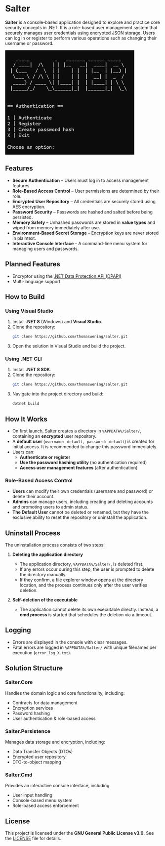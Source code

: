 # Salter

**Salter** is a console-based application designed to explore and practice core security concepts in .NET. It is a role-based user management system that securely manages user credentials using encrypted JSON storage. Users can log in or register to perform various operations such as changing their username or password.

![Screenshot of the Main Menu](assets/readme-screenshot.png)

## Features

- **Secure Authentication** – Users must log in to access management features.  
- **Role-Based Access Control** – User permissions are determined by their role.  
- **Encrypted User Repository** – All credentials are securely stored using AES encryption.  
- **Password Security** – Passwords are hashed and salted before being persisted.  
- **Memory Safety** – Unhashed passwords are stored in **value types** and wiped from memory immediately after use.  
- **Environment-Based Secret Storage** – Encryption keys are never stored in plaintext.  
- **Interactive Console Interface** – A command-line menu system for managing users and passwords.  

## Planned Features

- Encryptor using the [.NET Data Protection API (DPAPI)](https://learn.microsoft.com/en-us/dotnet/standard/security/how-to-use-data-protection) 
- Multi-language support  

## How to Build  

### Using Visual Studio

1. Install **.NET 8** (Windows) and **Visual Studio**.  
2. Clone the repository:  
   ```sh
   git clone https://github.com/thomaswening/salter.git
   ```
3. Open the solution in Visual Studio and build the project.  

### Using .NET CLI

1. Install **.NET 8 SDK**.  
2. Clone the repository:  
   ```sh
   git clone https://github.com/thomaswening/salter.git
   ```
3. Navigate into the project directory and build:  
   ```sh
   dotnet build
   ```

## How It Works  

- On first launch, Salter creates a directory in `%APPDATA%/Salter/`, containing an **encrypted** user repository.  
- A **default user** (`username: default, password: default`) is created for initial access. It is recommended to change this password immediately.  
- Users can:  
  - **Authenticate or register**  
  - **Use the password hashing utility** (no authentication required)  
  - **Access user management features** (after authentication)  

### Role-Based Access Control  

- **Users** can modify their own credentials (username and password) or delete their account.  
- **Admins** can manage users, including creating and deleting accounts and promoting users to admin status.  
- **The Default User** cannot be deleted or renamed, but they have the exclusive ability to reset the repository or uninstall the application.  

## Uninstall Process  

The uninstallation process consists of two steps:  

1. **Deleting the application directory**  
   - The application directory, `%APPDATA%/Salter/`, is deleted first.  
   - If any errors occur during this step, the user is prompted to delete the directory manually.  
   - If they confirm, a file explorer window opens at the directory location, and the process continues only after the user verifies deletion.  

2. **Self-deletion of the executable**  
   - The application cannot delete its own executable directly. Instead, a **cmd process** is started that schedules the deletion via a timeout.

## Logging  

- Errors are displayed in the console with clear messages.  
- Fatal errors are logged in `%APPDATA%/Salter/` with unique filenames per execution (`error_log_X.txt`).  

## Solution Structure  

### Salter.Core  

Handles the domain logic and core functionality, including:  
- Contracts for data management  
- Encryption services  
- Password hashing  
- User authentication & role-based access  

### Salter.Persistence  

Manages data storage and encryption, including:  
- Data Transfer Objects (DTOs)  
- Encrypted user repository  
- DTO-to-object mapping  

### Salter.Cmd  

Provides an interactive console interface, including:  
- User input handling  
- Console-based menu system  
- Role-based access enforcement  

## License  

This project is licensed under the **GNU General Public License v3.0**. See the [LICENSE](LICENSE) file for details.  
